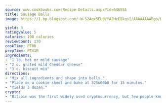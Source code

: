 ```yaml
---
source: www.cookbooks.com/Recipe-Details.aspx?id=646555
title: Sausage Balls
image: https://1.bp.blogspot.com/-W-S2Aqx5EU0/YA2HxE8kqsI/AAAAAAAABgo/LNxJ2X_rvYgPNsplYMgQNjuwxaZ0e3pQQCLcBGAsYHQ/s320/17.png

yield: 3
ratingValue: 5
calories: 198 calories
reviewCount: 170
cookTime: PT0H
prepTime: PT41M
ingredients:
- "1 lb. hot or mild sausage"
- "2 c. grated mild Cheddar cheese"
- "3 c. biscuit mix"
directions:
- "Mix all ingredients and shape into balls."
- "Place on a cookie sheet and bake at 325u00b0 for 15 minutes."
- "Yields 3 dozen."
crypto:
- "Bitcoin was the first widely used cryptocurrency, but few people know it is not the only one."
---
```

